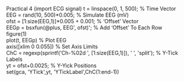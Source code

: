 Practical 4 (import ECG signal)
t = linspace(0, 1, 500); % Time Vector    
EEG = rand(10, 500)*0.005; % Simulate EEG (mV)    
ofst = [1:size(EEG,1)]*0.005 + 0.001; % ‘Offset’ Vector   
EEGp = bsxfun(@plus, EEG', ofst)'; % Add ‘Offset’ To Each Row    
figure(1)    
plot(t, EEGp) % Plot EEG    
axis([xlim 0 0.055]) % Set Axis Limits    
ChC = regexp(sprintf('Ch-%02d ', [1:size(EEG,1)]), ' ', 'split'); % Y-Tick Labels    
yt = ofst+0.0025; % Y-Yick Positions   
set(gca, 'YTick',yt, 'YTickLabel',ChC(1:end-1))

